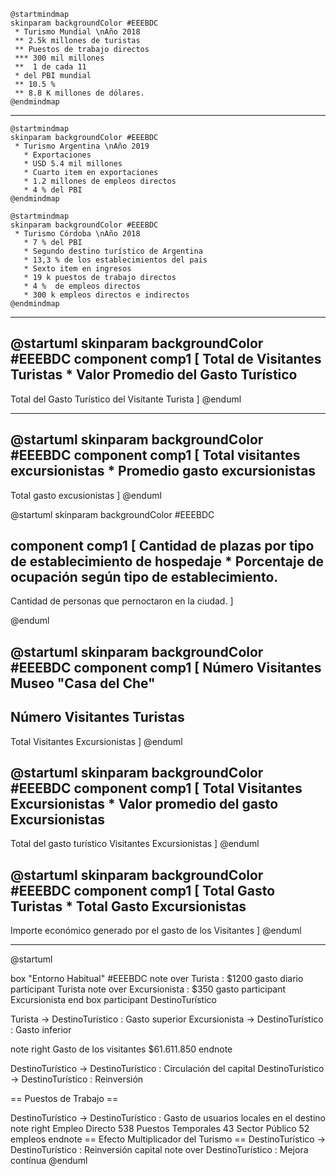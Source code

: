 ```plantuml
@startmindmap
skinparam backgroundColor #EEEBDC
 * Turismo Mundial \nAño 2018
 ** 2.5k millones de turistas
 ** Puestos de trabajo directos
 *** 300 mil millones 
 **  1 de cada 11 
 * del PBI mundial
 ** 10.5 %
 ** 8.8 K millones de dólares.
@endmindmap 
```
---
```plantuml
@startmindmap
skinparam backgroundColor #EEEBDC
 * Turismo Argentina \nAño 2019
   * Exportaciones
   * USD 5.4 mil millones 
   * Cuarto item en exportaciones
   * 1.2 millones de empleos directos
   * 4 % del PBI
@endmindmap 
```

```plantuml
@startmindmap
skinparam backgroundColor #EEEBDC
 * Turismo Córdoba \nAño 2018
   * 7 % del PBI
   * Segundo destino turístico de Argentina
   * 13,3 % de los establecimientos del pais
   * Sexto item en ingresos
   * 19 k puestos de trabajo directos
   * 4 %  de empleos directos
   * 300 k empleos directos e indirectos
@endmindmap 
```
---




@startuml
skinparam backgroundColor #EEEBDC
component comp1 [
Total de Visitantes Turistas * Valor Promedio del Gasto Turístico
---
Total del Gasto Turístico del Visitante Turista
]
@enduml


---

@startuml
skinparam backgroundColor #EEEBDC
component comp1 [
Total visitantes excursionistas
*
Promedio gasto excursionistas
-----------------------------
Total gasto excusionistas
]
@enduml



@startuml
skinparam backgroundColor #EEEBDC

component comp1 [
Cantidad de plazas por tipo de establecimiento de hospedaje
*
Porcentaje de ocupación según tipo de establecimiento. 
---
Cantidad de personas que pernoctaron en la ciudad.
]

@enduml



@startuml
skinparam backgroundColor #EEEBDC
component comp1 [
Número Visitantes Museo "Casa del Che"
-
Número Visitantes Turistas
-----------------------------
Total Visitantes Excursionistas
]
@enduml

@startuml
skinparam backgroundColor #EEEBDC
component comp1 [
Total Visitantes Excursionistas
*
Valor promedio del gasto Excursionistas
-----------------------------
Total del gasto turístico Visitantes Excursionistas
]
@enduml


@startuml
skinparam backgroundColor #EEEBDC
component comp1 [
Total Gasto Turistas
*
Total Gasto Excursionistas
-----------------------------
Importe económico generado por el gasto de los Visitantes
]
@enduml


---
@startuml

box "Entorno Habitual" #EEEBDC
note over Turista : $1200 gasto diario
participant Turista 
note over Excursionista : $350 gasto 
participant Excursionista
end box
participant DestinoTurístico

Turista -> DestinoTurístico : Gasto superior
Excursionista ->  DestinoTurístico : Gasto inferior

note right
Gasto de los visitantes $61.611.850
endnote

DestinoTurístico -> DestinoTurístico : Circulación del capital
DestinoTurístico -> DestinoTurístico : Reinversión

== Puestos de Trabajo ==

DestinoTurístico -> DestinoTurístico : Gasto de usuarios locales en el destino
note right
Empleo Directo 538
Puestos Temporales 43
Sector Público 52 empleos
endnote
== Efecto Multiplicador del Turismo ==
DestinoTurístico -> DestinoTurístico : Reinversión capital
note over DestinoTurístico : Mejora contínua 
@enduml
